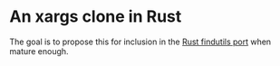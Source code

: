 # An xargs clone in Rust

The goal is to propose this for inclusion in the [Rust findutils port](https://github.com/uutils/findutils) when mature enough.
